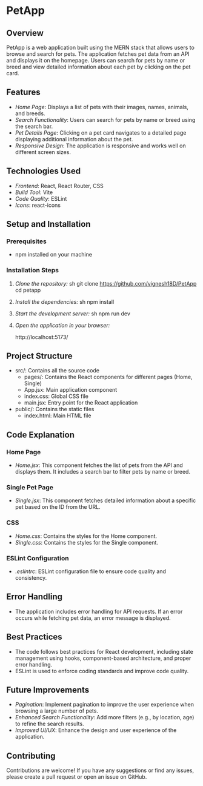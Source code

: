 # PetApp

## Overview

PetApp is a web application built using the MERN stack that allows users to browse and search for pets. The application fetches pet data from an API and displays it on the homepage. Users can search for pets by name or breed and view detailed information about each pet by clicking on the pet card.

## Features

- *Home Page*: Displays a list of pets with their images, names, animals, and breeds.
- *Search Functionality*: Users can search for pets by name or breed using the search bar.
- *Pet Details Page*: Clicking on a pet card navigates to a detailed page displaying additional information about the pet.
- *Responsive Design*: The application is responsive and works well on different screen sizes.

## Technologies Used

- *Frontend*: React, React Router, CSS
- *Build Tool*: Vite
- *Code Quality*: ESLint
- *Icons*: react-icons

## Setup and Installation

### Prerequisites

-  npm installed on your machine

### Installation Steps

1. *Clone the repository:*
    sh
    git clone https://github.com/vignesh18D/PetApp
    cd petapp
    

2. *Install the dependencies:*
    sh
    npm install
    

3. *Start the development server:*
    sh
    npm run dev
    

4. *Open the application in your browser:*
    
    http://localhost:5173/
    

## Project Structure

- src/: Contains all the source code
  - pages/: Contains the React components for different pages (Home, Single)
  - App.jsx: Main application component
  - index.css: Global CSS file
  - main.jsx: Entry point for the React application
- public/: Contains the static files
  - index.html: Main HTML file

## Code Explanation

### Home Page

- *Home.jsx*: This component fetches the list of pets from the API and displays them. It includes a search bar to filter pets by name or breed.

### Single Pet Page

- *Single.jsx*: This component fetches detailed information about a specific pet based on the ID from the URL.

### CSS

- *Home.css*: Contains the styles for the Home component.
- *Single.css*: Contains the styles for the Single component.

### ESLint Configuration

- *.eslintrc*: ESLint configuration file to ensure code quality and consistency.

## Error Handling

- The application includes error handling for API requests. If an error occurs while fetching pet data, an error message is displayed.

## Best Practices

- The code follows best practices for React development, including state management using hooks, component-based architecture, and proper error handling.
- ESLint is used to enforce coding standards and improve code quality.

## Future Improvements

- *Pagination*: Implement pagination to improve the user experience when browsing a large number of pets.
- *Enhanced Search Functionality*: Add more filters (e.g., by location, age) to refine the search results.
- *Improved UI/UX*: Enhance the design and user experience of the application.

## Contributing

Contributions are welcome! If you have any suggestions or find any issues, please create a pull request or open an issue on GitHub.

